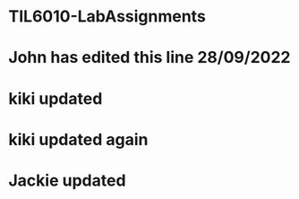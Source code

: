 # TIL6010-LabAssignments
# John has edited this line 28/09/2022
# kiki updated
# kiki updated again 
# Jackie updated
